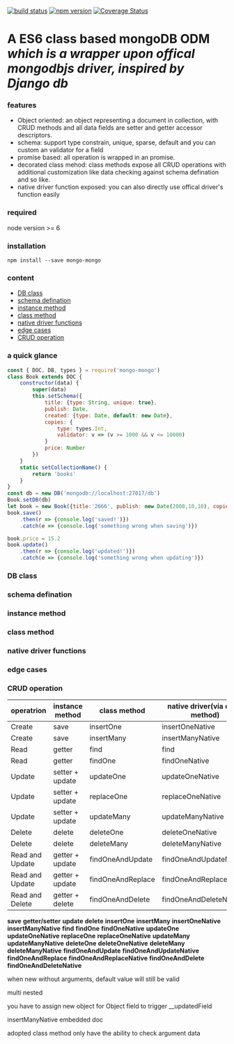 [![build status](https://img.shields.io/travis/pandafeeder/mongo-mongo/master.svg?style=flat-square)](https://travis-ci.org/pandafeeder/mongo-mongo)
[![npm version](https://img.shields.io/npm/v/mongo-mongo.svg?style=flat-square)](https://www.npmjs.com/package/mongo-mongo)
[![Coverage Status](https://coveralls.io/repos/github/pandafeeder/mongo-mongo/badge.svg?branch=master)](https://coveralls.io/github/pandafeeder/mongo-mongo?branch=master)

# __A ES6 class based mongoDB ODM__ *which is a wrapper upon offical mongodbjs driver, inspired by Django db*

### features
- Object oriented: an object representing a document in collection, with CRUD methods and all data fields are setter and getter accessor descriptors.
- schema: support type constrain, unique, sparse, default and you can custom an validator for a field 
- promise based: all operation is wrapped in an promise.
- decorated class mehod: class methods expose all CRUD operations with additional customization like data checking against schema defination and so like.
- native driver function exposed: you can also directly use offical driver's function easily

### required
node version >= 6
### installation
```npm install --save mongo-mongo```
### content
- <a href="#db-class">DB class</a>
- <a href="#schema-defination">schema defination</a>
- <a href="#instance-method">instance method</a>
- <a href="#class-method">class method</a>
- <a href="#native-driver-functions">native driver functions</a>
- <a href="#edge-cases">edge cases</a>
- <a href="#crud-operation">CRUD operation</a>
### a quick glance
```javascript
const { DOC, DB, types } = require('mongo-mongo')
class Book extends DOC {
    constructor(data) {
        super(data)
        this.setSchema({
            title: {type: String, unique: true},
            publish: Date,
            created: {type: Date, default: new Date},
            copies: {
                type: types.Int,
                validator: v => (v >= 1000 && v <= 10000)
            }
            price: Number
        })
    }
    static setCollectionName() {
        return 'books'
    }
}
const db = new DB('mongodb://localhost:27017/db')
Book.setDB(db)
let book = new Book({title:'2666', publish: new Date(2008,10,10), copies: 5000, price: 12.2})
book.save()
    .then(r => {console.log('saved!')})
    .catch(e => {console.log('something wrong when saving')})

book.price = 15.2
book.update()
    .then(r => {console.log('updated!')})
    .catch(e => {console.log('something wrong when updating')})

```


### DB class

### schema defination

### instance method

### class method

### native driver functions

### edge cases

### CRUD operation
| operatrion | instance method | class method | native driver(via class method) |
| ------ | ------ | ------ | ----- |
| Create |  save  | insertOne | insertOneNative |
| Create |  save  | insertMany | insertManyNative |
| Read   |  getter | find      | find        |
| Read   |  getter | findOne   | findOneNative |
| Update |  setter + update | updateOne | updateOneNative |
| Update |  setter + update | replaceOne | replaceOneNative |
| Update |  setter + update | updateMany | updateManyNative |
| Delete |  delete | deleteOne | deleteOneNative |
| Delete |  delete | deleteMany | deleteManyNative |
| Read and Update | getter + update | findOneAndUpdate | findOneAndUpdateNative |
| Read and Update | getter + update | findOneAndReplace | findOneAndReplaceNative |
| Read and Delete | getter + delete | findOneAndDelete | findOneAndDeleteNative |

**save**
**getter/setter**
**update**
**delete**
**insertOne**
**insertMany**
**insertOneNative**
**insertManyNative**
**find**
**findOne**
**findOneNative**
**updateOne**
**updateOneNative**
**replaceOne**
**replaceOneNative**
**updateMany**
**updateManyNative**
**deleteOne**
**deleteOneNative**
**deleteMany**
**deleteManyNative**
**findOneAndUpdate**
**findOneAndUpdateNative**
**findOneAndReplace**
**findOneAndReplaceNative**
**findOneAndDelete**
**findOneAndDeleteNative**










when new without arguments, default value will still be valid

multi nested

you have to assign new object for Object field to trigger \_\_updatedField

insertManyNative embedded doc

adopted class method only have the ability to check argument data
